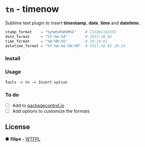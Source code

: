 # `tn` - timenow 

Sublime text plugin to insert **timestamp**, **date**, **time** and **datetime**.

```python
stamp_format    = "%y%m%d%H%M%S"    # 131002102355
date_format     = "%Y-%m-%d"        # 2013-10-02
time_format     = "%H:%M:%S"        # 10:24:01
datetime_format = "%Y-%m-%d %H:%M"  # 2017-10-02 10:24
```

### Install

### Usage

`Tools -> tn -> Insert option`

### To do

- [ ] Add to [packagecontrol.io](packagecontrol.io)
- [ ] Add options to customize the formats

## License

● **filipe** - [WTFPL](LICENSE.md)
